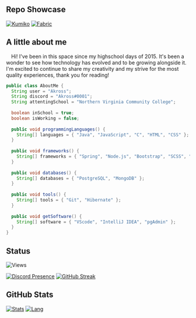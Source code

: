 ## Repo Showcase

[![Kumiko](https://github-readme-stats.vercel.app/api/pin/?username=akr0ss&repo=kumiko-discord-bot&bg_color=1B1D23&title_color=FFFFFF&text_color=AAAAAA&icon_color=D68881&hide_border=true)](https://github.com/akr0ss/kumiko-discord-bot)
[![Fabric](https://github-readme-stats.vercel.app/api/pin/?username=akr0ss&repo=fabric_dawn-hud&bg_color=1B1D23&title_color=FFFFFF&text_color=AAAAAA&icon_color=D68881&hide_border=true)](https://github.com/akr0ss/fabric_dawn-hud)

## A little about me

&ensp;&ensp;Hi! I've been in this space since my highschool days of 2015. It's been a wonder to see how technology has evolved and to be growing alongside it. I'm excited to continue to share my creativity and my strive for the most quality experiences, thank you for reading!

```java
public class AboutMe {
  String user = "Akross";
  String discord = "Akross#0001";
  String attentingSchool = "Northern Virginia Community College";
  
  boolean inSchool = true;
  boolean isWorking = false;
  
  public void programmingLanguages() {
    String[] languages = { "Java", "JavaScript", "C", "HTML", "CSS" };
  }
  
  public void frameworks() {
    String[] frameworks = { "Spring", "Node.js", "Bootstrap", "SCSS", "React" };
  }
  
  public void databases() {
    String[] databases = { "PostgreSQL", "MongoDB" };
  }
  
  public void tools() {
    String[] tools = { "Git", "Hibernate" };
  }
  
  public void getSoftware() {
    String[] software = { "VScode", "IntelliJ IDEA", "pgAdmin" };
  }
}
```

## Status

![Views](https://komarev.com/ghpvc/?username=your-github-username&style=for-the-badge&color=6b4340)

[![Discord Presence](https://lanyard.cnrad.dev/api/282593436803268618)](https://discord.com/users/282593436803268618)
[![GitHub Streak](https://streak-stats.demolab.com?user=akr0ss&theme=dark&background=1B1D23&ring=D68881&fire=D68881&currStreakLabel=D68881&hide_border=true&border_radius=10)](https://git.io/streak-stats)

## GitHub Stats

[![Stats](https://github-readme-stats.vercel.app/api?username=akr0ss&count_private=true&hide=stars&show_icons=true&bg_color=1B1D23&title_color=FFFFFF&text_color=AAAAAA&icon_color=D68881&hide_border=true&card_width=400)](https://github.com/akr0ss)
[![Lang](https://github-readme-stats.vercel.app/api/top-langs/?username=akr0ss&layout=compact&bg_color=1B1D23&title_color=FFFFFF&text_color=AAAAAA&icon_color=D68881&hide_border=true)](https://github.com/akr0ss)
